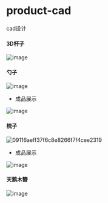 # product-cad
cad设计
#### 3D杯子
![image](https://github.com/backpackerxl/product-cad/assets/77010118/093d7aac-8fb2-4b5f-892d-300d5307f24b)

#### 勺子
![image](https://github.com/backpackerxl/product-cad/assets/77010118/7cbc33e1-ca46-4e2d-b0db-9d03281aa89e)
- 成品展示

![image](https://github.com/user-attachments/assets/2d8ca76b-eb27-48a2-aace-902c89eb5f4f)


#### 梳子
![09116aeff37f6c8e8266f7f4cee2319](https://github.com/backpackerxl/product-cad/assets/77010118/7e217f1d-05bf-4521-ace2-0a519efdcc36)
- 成品展示

![image](https://github.com/user-attachments/assets/c209f04e-d71d-4b43-ad33-6529eea7279a)


#### 天鹅木簪
![image](https://github.com/user-attachments/assets/dd112887-e726-4488-aa0b-382ef7addf48)



